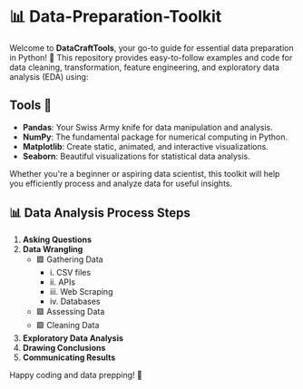 # 📊 Data-Preparation-Toolkit

Welcome to **DataCraftTools**, your go-to guide for essential data preparation in Python! 🐍 This repository provides easy-to-follow examples and code for data cleaning, transformation, feature engineering, and exploratory data analysis (EDA) using:

## Tools 🔧 
- **Pandas**: Your Swiss Army knife for data manipulation and analysis.
- **NumPy**: The fundamental package for numerical computing in Python.
- **Matplotlib**: Create static, animated, and interactive visualizations.
- **Seaborn**: Beautiful visualizations for statistical data analysis.

Whether you're a beginner or aspiring data scientist, this toolkit will help you efficiently process and analyze data for useful insights.

## 📊 Data Analysis Process Steps

1. **Asking Questions**
2. **Data Wrangling**
   - 🟪 Gathering Data
     - i. CSV files
     - ii. APIs
     - iii. Web Scraping
     - iv. Databases
   - 🟪 Assessing Data
   - 🟪 Cleaning Data
3. **Exploratory Data Analysis**
4. **Drawing Conclusions**
5. **Communicating Results**

Happy coding and data prepping! 🚀
